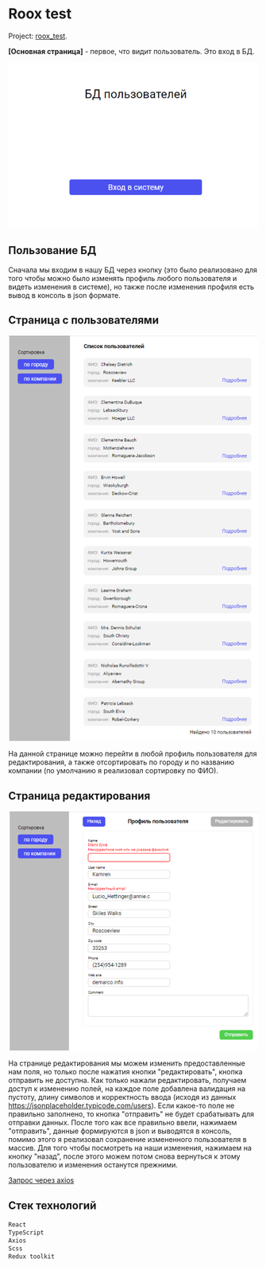 # Roox test

Project: [roox_test](https://vladzinovev.github.io/roox_test/).

**[Основная страница]** - первое, что видит пользователь. Это вход в БД.

![LANDING](docs/1.PNG)

## Пользование БД

Сначала мы входим в нашу БД через кнопку (это было реализовано для того чтобы можно было изменять профиль любого пользователя и видеть изменения в системе), но также после изменения профиля есть вывод в консоль в json формате.

## Страница с пользователями

![LANDING](docs/2.PNG)

На данной странице можно перейти в любой профиль пользователя для редактирования, а также отсортировать по городу и по названию компании (по умолчанию я реализовал сортировку по ФИО).

## Страница редактирования

![LANDING](docs/3.PNG)

На странице редактирования мы можем изменить предоставленные нам поля, но только после нажатия кнопки "редактировать", кнопка отправить не доступна. Как только нажали редактировать, получаем доступ к изменению полей, на каждое поле добавлена валидация на пустоту, длину символов и корректность ввода (исходя из данных https://jsonplaceholder.typicode.com/users). Если какое-то поле не правильно заполнено, то кнопка "отправить" не будет срабатывать для отправки данных. После того как все правильно ввели, нажимаем "отправить", данные формируются в json и выводятся в консоль, помимо этого я реализовал сохранение измененного пользователя в массив. Для того чтобы посмотреть на наши изменения, нажимаем на кнопку "назад", после этого можем потом снова вернуться к этому пользователю и изменения останутся прежними.


[Запрос через axios](https://jsonplaceholder.typicode.com/users)

## Стек технологий

```
React
TypeScript
Axios
Scss
Redux toolkit
```
